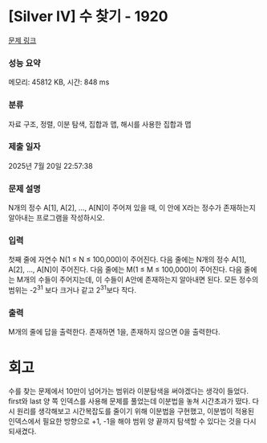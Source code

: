 # [Silver IV] 수 찾기 - 1920 

[문제 링크](https://www.acmicpc.net/problem/1920) 

### 성능 요약

메모리: 45812 KB, 시간: 848 ms

### 분류

자료 구조, 정렬, 이분 탐색, 집합과 맵, 해시를 사용한 집합과 맵

### 제출 일자

2025년 7월 20일 22:57:38

### 문제 설명

<p>N개의 정수 A[1], A[2], …, A[N]이 주어져 있을 때, 이 안에 X라는 정수가 존재하는지 알아내는 프로그램을 작성하시오.</p>

### 입력 

 <p>첫째 줄에 자연수 N(1 ≤ N ≤ 100,000)이 주어진다. 다음 줄에는 N개의 정수 A[1], A[2], …, A[N]이 주어진다. 다음 줄에는 M(1 ≤ M ≤ 100,000)이 주어진다. 다음 줄에는 M개의 수들이 주어지는데, 이 수들이 A안에 존재하는지 알아내면 된다. 모든 정수의 범위는 -2<sup>31</sup> 보다 크거나 같고 2<sup>31</sup>보다 작다.</p>

### 출력 

 <p>M개의 줄에 답을 출력한다. 존재하면 1을, 존재하지 않으면 0을 출력한다.</p>

# 회고

수를 찾는 문제에서 10만이 넘어가는 범위라 이분탐색을 써야겠다는 생각이 들었다. first와 last 양 쪽 인덱스를 사용해 문제를 풀었는데 이분법을 놓쳐 시간초과가 떴다. 다시 원리를 생각해보고 시간복잡도를 줄이기 위해 이분법을 구현했고, 이분법이 적용된 인덱스에서 필요한 방향으로 +1, -1을 해야 범위 양 끝까지 탐색할 수 있다는 것을 다시 되새겼다.
